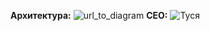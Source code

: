 **Архитектура:**
![url_to_diagram](https://i.ibb.co/6P3dnrR/vinyl-arch.jpg)
**CEO:**
![Туся](https://i.ibb.co/fqRnZQy/photo-2024-02-16-22-22-16.jpg)

